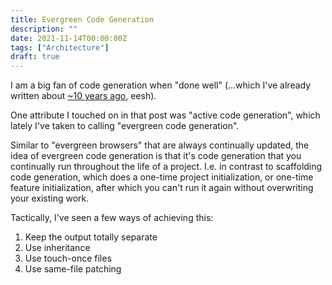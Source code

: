 ```yaml
---
title: Evergreen Code Generation
description: ""
date: 2021-11-14T00:00:00Z
tags: ["Architecture"]
draft: true
---
```



I am a big fan of code generation when "done well" (...which I've already written about [~10 years ago](/2010/07/15/code-generation-is-not-evil.html), eesh).

One attribute I touched on in that post was "active code generation", which lately I've taken to calling "evergreen code generation".

Similar to "evergreen browsers" that are always continually updated, the idea of evergreen code generation is that it's code generation that you continually run throughout the life of a project. I.e. in contrast to scaffolding code generation, which does a one-time project initialization, or one-time feature initialization, after which you can't run it again without overwriting your existing work.

Tactically, I've seen a few ways of achieving this:

1. Keep the output totally separate
2. Use inheritance
3. Use touch-once files
4. Use same-file patching


